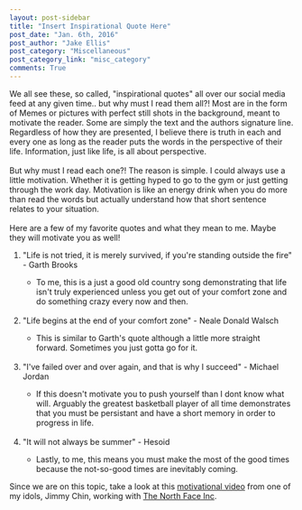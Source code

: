 ```yaml
---
layout: post-sidebar
title: "Insert Inspirational Quote Here"
post_date: "Jan. 6th, 2016"
post_author: "Jake Ellis"
post_category: "Miscellaneous"
post_category_link: "misc_category"
comments: True
---
```


We all see these, so called, "inspirational quotes" all over our social media feed at any given time.. but why must I read them all?! <!--endpreview--> 
Most are in the form of Memes or pictures with perfect still shots in the background, meant to motivate the reader. Some are simply the text and the authors signature line. Regardless of how they are presented, I believe there is truth in each and every one as long as the reader puts the words in the perspective of their life. Information, just like life, is all about perspective. 
<br><br>
But why must I read each one?! The reason is simple. I could always use a little motivation. Whether it is getting hyped to go to the gym or just getting through the work day. Motivation is like an energy drink when you do more than read the words but actually understand how that short sentence relates to your situation. 
<br><br>
Here are a few of my favorite quotes and what they mean to me. Maybe they will motivate you as well!
<ol>
  <li>"Life is not tried, it is merely survived, if you're standing outside the fire" - Garth Brooks</li>
    <ul>
      <li>To me, this is a just a good old country song demonstrating that life isn't truly experienced unless you get out of your comfort zone and do something crazy every now and then.</li>
    </ul>
  <br>
  <li>"Life begins at the end of your comfort zone" - Neale Donald Walsch</li>
      <ul>
        <li>This is similar to Garth's quote although a little more straight forward. Sometimes you just gotta go for it.</li>
      </ul>
  <br>
  <li>"I've failed over and over again, and that is why I succeed" - Michael Jordan </li>
    <ul>    
        <li>If this doesn't motivate you to push yourself than I dont know what will. Arguably the greatest basketball player of all time demonstrates that you must be persistant and have a short memory in order to progress in life.</li>
    </ul>
  <br>
  <li>"It will not always be summer" - Hesoid </li>
      <ul>
        <li>Lastly, to me, this means you must make the most of the good times because the not-so-good times are inevitably coming.</li>
      </ul>
</ol>

Since we are on this topic, take a look at this <a href="https://www.youtube.com/watch?v=p4myaDVk-Po">motivational video<a/> from one of my idols, Jimmy Chin, working with <a href="https://www.thenorthface.com">The North Face Inc</a>.

